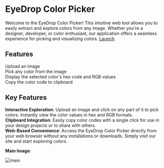 # **EyeDrop Color Picker**
Welcome to the EyeDrop Color Picker! This intuitive web tool allows you to easily extract and explore colors from any image. Whether you're a designer, developer, or color enthusiast, our application offers a seamless experience for picking and visualizing colors.
[Launch](https://harshitrajpurohit.github.io/EyeDrop-color-picker/).

## **Features**
Upload an image <br>
Pick any color from the image <br>
Display the selected color's hex code and RGB values <br>
Copy the color code to clipboard <br>

## **Key Features**
**Interactive Exploration**: Upload an image and click on any part of it to pick colors. Instantly view the color values in hex and RGB formats. <br>
**Clipboard Integration**: Easily copy color codes with a single click for use in your design projects or to share with others. <br>
**Web-Based Convenience**: Access the EyeDrop Color Picker directly from your web browser without any installations or downloads. Simply visit our site and start exploring colors. <br>

**Main Image**: <br>

![main](https://github.com/user-attachments/assets/d45c7df6-15bc-4f66-9eed-b9a4ee2b9d54)
